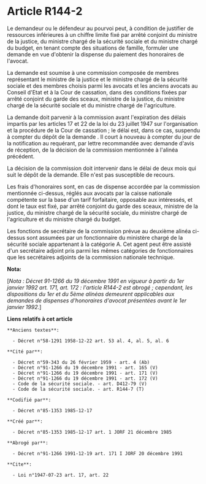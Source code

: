# Article R144-2

Le demandeur ou le défendeur au pourvoi peut, à condition de justifier de ressources inférieures à un chiffre limite fixé par
arrêté conjoint du ministre de la justice, du ministre chargé de la sécurité sociale et du ministre chargé du budget, en
tenant compte des situations de famille, formuler une demande en vue d'obtenir la dispense du paiement des honoraires de
l'avocat. 

La demande est soumise à une commission composée de membres représentant le ministre de la justice et le ministre chargé de
la sécurité sociale et des membres choisis parmi les avocats et les anciens avocats au Conseil d'Etat et à la Cour de
cassation, dans des conditions fixées par arrêté conjoint du garde des sceaux, ministre de la justice, du ministre chargé de
la sécurité sociale et du ministre chargé de l'agriculture. 

La demande doit parvenir à la commission avant l'expiration des délais impartis par les articles 17 et 22 de la loi du 23
juillet 1947 sur l'organisation et la procédure de la Cour de cassation ; le délai est, dans ce cas, suspendu à compter du
dépôt de la demande     . Il court à nouveau à compter du jour de la notification au requérant, par lettre recommandée avec
demande d'avis de réception, de la décision de la commission mentionnée à l'alinéa précédent. 

La décision de la commission doit intervenir dans le délai de deux mois qui suit le dépôt de la demande. Elle n'est pas
susceptible de recours. 

Les frais d'honoraires sont, en cas de dispense accordée par la commission mentionnée ci-dessus, réglés aux avocats par la
caisse nationale compétente sur la base d'un tarif forfaitaire, opposable aux intéressés, et dont le taux est fixé, par
arrêté conjoint du garde des sceaux, ministre de la justice, du ministre chargé de la sécurité sociale, du ministre chargé de
l'agriculture et du ministre chargé du budget. 

Les fonctions de secrétaire de la commission prévue au deuxième alinéa ci-dessus sont assumées par un fonctionnaire du
ministère chargé de la sécurité sociale appartenant à la catégorie A. Cet agent peut être assisté d'un secrétaire adjoint
pris parmi les mêmes catégories de fonctionnaires que les secrétaires adjoints de la commission nationale technique.

**Nota:**

[*Nota : Décret 91-1266 du 19 décembre 1991 en vigueur à partir du 1er janvier 1992 art. 171, art. 172 : l'article R144-2 est
abrogé ; cependant, les dispositions du 1er et du 5ème alinéas demeurent applicables aux demandes de dispenses d'honoraires
d'avocat présentées avant le 1er janvier 1992.*]

**Liens relatifs à cet article**

	**Anciens textes**:

	  - Décret n°58-1291 1958-12-22 art. 53 al. 4, al. 5, al. 6

	**Cité par**:

	  - Décret n°59-343 du 26 février 1959 - art. 4 (Ab)
	  - Décret n°91-1266 du 19 décembre 1991 - art. 165 (V)
	  - Décret n°91-1266 du 19 décembre 1991 - art. 171 (V)
	  - Décret n°91-1266 du 19 décembre 1991 - art. 172 (V)
	  - Code de la sécurité sociale. - art. D412-79 (V)
	  - Code de la sécurité sociale. - art. R144-7 (T)

	**Codifié par**:

	  - Décret n°85-1353 1985-12-17

	**Créé par**:

	  - Décret n°85-1353 1985-12-17 art. 1 JORF 21 décembre 1985

	**Abrogé par**:

	  - Décret n°91-1266 1991-12-19 art. 171 I JORF 20 décembre 1991

	**Cite**:

	  - Loi n°1947-07-23 art. 17, art. 22
